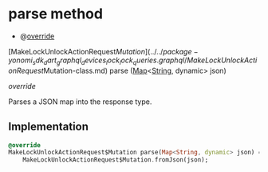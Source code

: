 


# parse method







- @[override](https://api.dart.dev/stable/2.12.3/dart-core/override-constant.html)

[MakeLockUnlockActionRequest$Mutation](../../package-yonomi_sdk_dart_graphql_devices_lock_lock_queries.graphql/MakeLockUnlockActionRequest$Mutation-class.md) parse
([Map](https://api.dart.dev/stable/2.12.3/dart-core/Map-class.html)&lt;[String](https://api.dart.dev/stable/2.12.3/dart-core/String-class.html), dynamic> json)

_override_



<p>Parses a JSON map into the response type.</p>



## Implementation

```dart
@override
MakeLockUnlockActionRequest$Mutation parse(Map<String, dynamic> json) =>
    MakeLockUnlockActionRequest$Mutation.fromJson(json);
```







